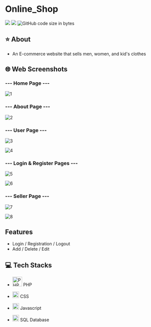 # Online_Shop
<img src="https://img.shields.io/github/stars/minhle28/Online_Shop"/> <img src="https://img.shields.io/github/issues/minhle28/Online_Shop"/> ![GitHub code size in bytes](https://img.shields.io/github/languages/code-size/minhle28/Online_Shop)

## ⭐ About 
* An E-commerce website that sells men, women, and kid's clothes

## 🌐 Web Screenshots
### --- Home Page ---
![1](https://github.com/minhle28/Online_Shop/assets/114270231/2aa78b79-41e4-4064-8286-1d8da0b7717c)

### --- About Page ---
![2](https://github.com/minhle28/Online_Shop/assets/114270231/d179dfa4-28af-4ab7-a7ed-ec23156bd251)

### --- User Page ---
![3](https://github.com/minhle28/Online_Shop/assets/114270231/17b10a85-b183-4613-9d23-62a367d7ee7f)

![4](https://github.com/minhle28/Online_Shop/assets/114270231/681a6aeb-2541-42e2-bc44-1fc6dd843204)

### --- Login & Register Pages ---
![5](https://github.com/minhle28/Online_Shop/assets/114270231/79f47501-7581-42d7-87e2-560f9004992d)

![6](https://github.com/minhle28/Online_Shop/assets/114270231/d6bdbcf7-3cc0-4471-b558-158ab91a6f04)

### --- Seller Page ---
![7](https://github.com/minhle28/Online_Shop/assets/114270231/1c21045c-1658-4d0e-9184-e95699ffaa7e)

![8](https://github.com/minhle28/Online_Shop/assets/114270231/d01b101c-7644-4f37-b16c-0553825e578b)


## Features
* Login / Registration / Logout
* Add / Delete / Edit


## 💻 Tech Stacks
* <a href="https://php.net/" title="PHP"><img src="https://github.com/get-icon/geticon/raw/master/icons/php.svg" alt="PHP" width="31px" height="31px"></a> PHP

* <a href="#" title="CSS"><img src="https://github.com/get-icon/geticon/raw/master/icons/css-3.svg" alt="CSS" width="21px" height="21px"></a> CSS

* <a href="https://developer.mozilla.org/en-US/docs/Web/JavaScript" title="JavaScript"><img src="https://github.com/get-icon/geticon/raw/master/icons/javascript.svg" alt="JavaScript" width="21px" height="21px"></a> Javascript

* <a href="https://dev.mysql.com/" title="MySQL"><img src="https://github.com/get-icon/geticon/raw/master/icons/mysql.svg" alt="MySQL" width="21px" height="21px"></a> SQL Database
 
